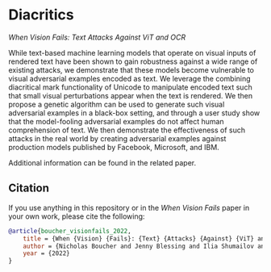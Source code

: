 # Diacritics
*When Vision Fails: Text Attacks Against ViT and OCR*

While text-based machine learning models that operate on visual inputs of rendered text have been shown to gain robustness against a wide range of existing attacks, we demonstrate that these models become vulnerable to visual adversarial examples encoded as text. We leverage the combining diacritical mark functionality of Unicode to manipulate encoded text such that small visual perturbations appear when the text is rendered. We then propose a genetic algorithm can be used to generate such visual adversarial examples in a black-box setting, and through a user study show that the model-fooling adversarial examples do not affect human comprehension of text. We then demonstrate the effectiveness of such attacks in the real world by creating adversarial examples against production models published by Facebook, Microsoft, and IBM.

Additional information can be found in the related paper.

## Citation

If you use anything in this repository or in the *When Vision Fails* paper in your own work, please cite the following:

```bibtex
@article{boucher_visionfails_2022,
    title = {When {Vision} {Fails}: {Text} {Attacks} {Against} {ViT} and {OCR}},
    author = {Nicholas Boucher and Jenny Blessing and Ilia Shumailov and Ross Anderson and Nicolas Papernot},
    year = {2022}
}
```